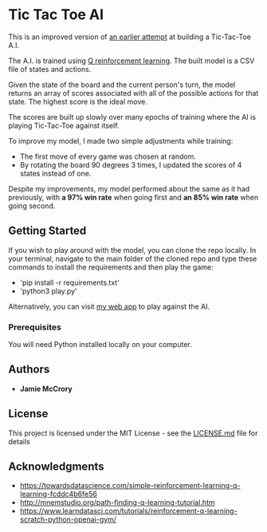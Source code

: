 # Tic Tac Toe AI

This is an improved version of [an earlier attempt](https://github.com/jamiejamiebobamie/Tic-Tac-Toe-with-Q-Reinforcement-Learning) at building a Tic-Tac-Toe A.I.

The A.I. is trained using [Q reinforcement learning](https://en.wikipedia.org/wiki/Q-learning). The built model is a CSV file of states and actions.

Given the state of the board and the current person's turn, the model returns an array of scores associated with all of the possible actions for that state. The highest score is the ideal move.

The scores are built up slowly over many epochs of training where the AI is playing Tic-Tac-Toe against itself.

To improve my model, I made two simple adjustments while training:
* The first move of every game was chosen at random.
* By rotating the board 90 degrees 3 times, I updated the scores of 4 states instead of one.

Despite my improvements, my model performed about the same as it had previously, with **a 97% win rate** when going first and **an 85% win rate** when going second.

## Getting Started

If you wish to play around with the model, you can clone the repo locally. In your terminal, navigate to the main folder of the cloned repo and type these commands to install the requirements and then play the game:
* 'pip install -r requirements.txt'
* 'python3 play.py'

Alternatively, you can visit [my web app](https://tictactoe-play.herokuapp.com) to play against the AI.

### Prerequisites

You will need Python installed locally on your computer.

## Authors

* **Jamie McCrory**

## License

This project is licensed under the MIT License - see the [LICENSE.md](LICENSE.md) file for details

## Acknowledgments

* https://towardsdatascience.com/simple-reinforcement-learning-q-learning-fcddc4b6fe56
* http://mnemstudio.org/path-finding-q-learning-tutorial.htm
* https://www.learndatasci.com/tutorials/reinforcement-q-learning-scratch-python-openai-gym/
